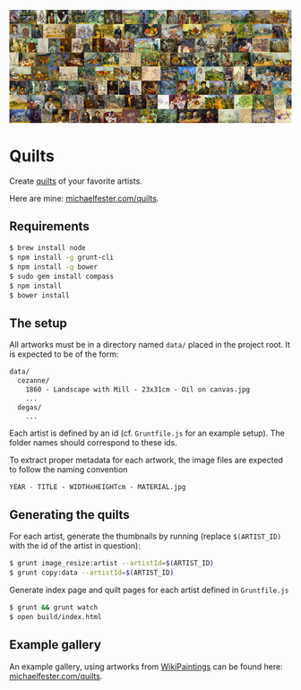 ![Cézanne quilt](https://github.com/michaelfester/artquilts/raw/master/doc/images/quilt.png)

Quilts
======

Create [quilts](http://imagequilts.com/) of your favorite artists.

Here are mine: [michaelfester.com/quilts](http://michaelfester.com/quilts).

## Requirements

```bash
$ brew install node
$ npm install -g grunt-cli
$ npm install -g bower
$ sudo gem install compass
$ npm install
$ bower install
```

## The setup

All artworks must be in a directory named `data/` placed in the project root. It is expected to be of the form:

```
data/
  cezanne/
    1860 - Landscape with Mill - 23x31cm - Oil on canvas.jpg
    ...
  degas/
    ...
```

Each artist is defined by an id (cf. `Gruntfile.js` for an example setup). The folder
names should correspond to these ids.

To extract proper metadata for each artwork, the image files are expected to follow the naming convention

```
YEAR - TITLE - WIDTHxHEIGHTcm - MATERIAL.jpg
```

## Generating the quilts

For each artist, generate the thumbnails by running (replace `$(ARTIST_ID)` with the id of the artist in question):

```bash
$ grunt image_resize:artist --artistId=$(ARTIST_ID)
$ grunt copy:data --artistId=$(ARTIST_ID)
```

Generate index page and quilt pages for each artist defined in `Gruntfile.js`

```bash
$ grunt && grunt watch
$ open build/index.html
```

## Example gallery

An example gallery, using artworks from [WikiPaintings](http://www.wikipaintings.org/) can be found here: [michaelfester.com/quilts](http://michaelfester.com/quilts).
